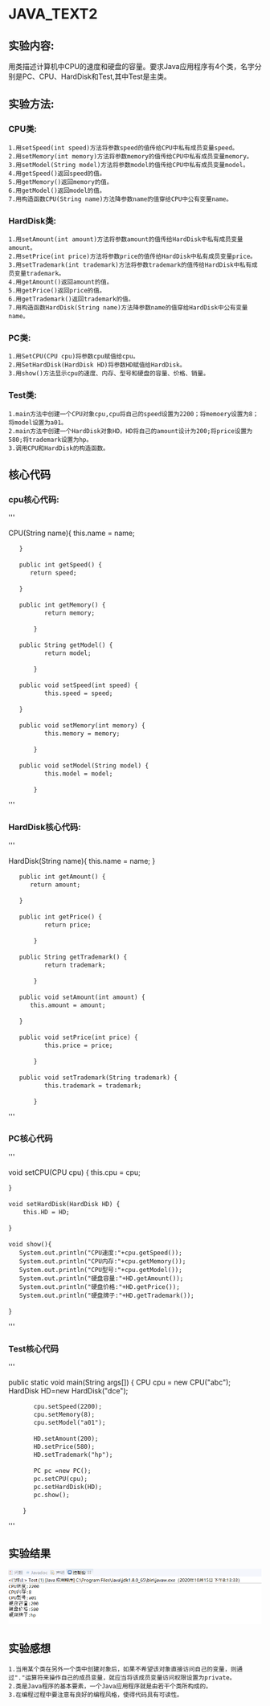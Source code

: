 # JAVA_TEXT2
## 实验内容:
  用类描述计算机中CPU的速度和硬盘的容量。要求Java应用程序有4个类，名字分别是PC、CPU、HardDisk和Test,其中Test是主类。
  
## 实验方法:
  ### CPU类:
    1.用setSpeed(int speed)方法将参数speed的值传给CPU中私有成员变量speed。
    2.用setMemory(int memory)方法将参数memory的值传给CPU中私有成员变量memory。
    3.用setModel(String model)方法将参数model的值传给CPU中私有成员变量model。
    4.用getSpeed()返回speed的值。
    5.用getMemory()返回memory的值。
    6.用getModel()返回model的值。
    7.用构造函数CPU(String name)方法降参数name的值穿给CPU中公有变量name。
  ### HardDisk类:
    1.用setAmount(int amount)方法将参数amount的值传给HardDisk中私有成员变量amount。
    2.用setPrice(int price)方法将参数price的值传给HardDisk中私有成员变量price。
    3.用setTrademark(int trademark)方法将参数trademark的值传给HardDisk中私有成员变量trademark。
    4.用getAmount()返回amount的值。
    5.用getPrice()返回price的值。
    6.用getTrademark()返回trademark的值。
    7.用构造函数HardDisk(String name)方法降参数name的值穿给HardDisk中公有变量name。
  ### PC类:
    1.用SetCPU(CPU cpu)将参数cpu赋值给cpu。
    2.用SetHardDisk(HardDisk HD)将参数HD赋值给HardDisk。
    3.用show()方法显示cpu的速度、内存、型号和硬盘的容量、价格、销量。
  ### Test类:
    1.main方法中创建一个CPU对象cpu,cpu将自己的speed设置为2200；将memoery设置为8；将model设置为a01。
    2.main方法中创建一个HardDisk对象HD，HD将自己的amount设计为200;将price设置为580;将trademark设置为hp。
    3.调用CPU和HardDisk的构造函数。
    
## 核心代码

   ### cpu核心代码:
'''

CPU(String name){
		   this.name = name;
		   
	   }

	   public int getSpeed() {
	      return speed;

	   }
	   
	   public int getMemory() {
		      return memory;

		   }
	   
	   public String getModel() {
		      return model;

		   }
	   
	   public void setSpeed(int speed) {
		   	  this.speed = speed;

	   }
	   
	   public void setMemory(int memory) {
		      this.memory = memory;

		   }
	   
	   public void setModel(String model) {
		      this.model = model;

		   }
'''
   
   ### HardDisk核心代码:
'''

HardDisk(String name){
		   this.name = name;
	   }
	   
	   public int getAmount() {
	      return amount;

	   }
	   
	   public int getPrice() {
		      return price;

		   }
	   
	   public String getTrademark() {
		      return trademark;

		   }
	   
	   public void setAmount(int amount) {
	      this.amount = amount;

	   }
	   
	   public void setPrice(int price) {
		      this.price = price;

		   }
	   
	   public void setTrademark(String trademark) {
		      this.trademark = trademark;

		   }	   

'''
  
   ### PC核心代码
'''

void setCPU(CPU cpu) {
        this.cpu = cpu;

    }

    void setHardDisk(HardDisk HD) {
        this.HD = HD;

    }

    void show(){
       System.out.println("CPU速度:"+cpu.getSpeed());
       System.out.println("CPU内存:"+cpu.getMemory());
       System.out.println("CPU型号:"+cpu.getModel());       
       System.out.println("硬盘容量:"+HD.getAmount());
       System.out.println("硬盘价格:"+HD.getPrice());
       System.out.println("硬盘牌子:"+HD.getTrademark());

    }  
    
'''
    
   ### Test核心代码
'''

 public static void main(String args[]) {
	       CPU cpu = new CPU("abc");
	       HardDisk HD=new HardDisk("dce");
	       
	       cpu.setSpeed(2200);
	       cpu.setMemory(8);
	       cpu.setModel("a01");       
	       
	       HD.setAmount(200);
	       HD.setPrice(580);
	       HD.setTrademark("hp");
	       
	       PC pc =new PC();
	       pc.setCPU(cpu);
	       pc.setHardDisk(HD);
	       pc.show();

	    }   
'''
   
## 实验结果
![result](https://raw.githubusercontent.com/Handsom123/java-project-/main/reslut.png)
    
## 实验感想 
    1.当用某个类在另外一个类中创建对象后，如果不希望该对象直接访问自己的变量，则通过"."运算符来操作自己的成员变量，就应当将该成员变量访问权限设置为private。
    2.类是Java程序的基本要素，一个Java应用程序就是由若干个类所构成的。
    3.在编程过程中要注意有良好的编程风格，使得代码具有可读性。
    
  
  
  
    
  
  


